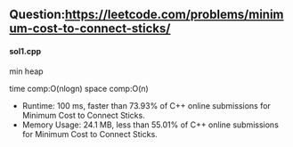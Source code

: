 ## Question:https://leetcode.com/problems/minimum-cost-to-connect-sticks/

#### sol1.cpp
min heap

time comp:O(nlogn)
space comp:O(n)

* Runtime: 100 ms, faster than 73.93% of C++ online submissions for Minimum Cost to Connect Sticks.
* Memory Usage: 24.1 MB, less than 55.01% of C++ online submissions for Minimum Cost to Connect Sticks.
